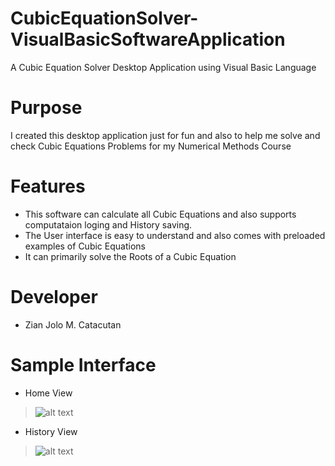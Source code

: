 # CubicEquationSolver-VisualBasicSoftwareApplication
A Cubic Equation Solver Desktop Application using Visual Basic Language

# Purpose
I created this desktop application just for fun and also to help me solve and check Cubic Equations Problems for my Numerical Methods Course

# Features
- This software can calculate all Cubic Equations and also supports computataion loging and History saving.
- The User interface is easy to understand and also comes with preloaded examples of Cubic Equations
- It can primarily solve the Roots of a Cubic Equation

# Developer
- Zian Jolo M. Catacutan

# Sample Interface
- Home View
> ![alt text](https://github.com/xenz25/CubicEquationSolver-VisualBasicSoftwareApplication/blob/main/Demo/Home%20View.jpg?raw=true)

- History View
> ![alt text](https://github.com/xenz25/CubicEquationSolver-VisualBasicSoftwareApplication/blob/main/Demo/History%20View.jpg?raw=true)
